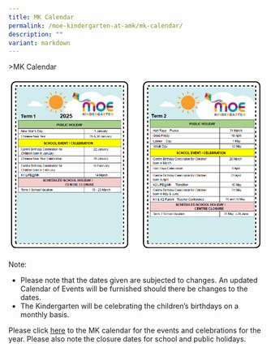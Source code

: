 ```yaml
---
title: MK Calendar
permalink: /moe-kindergarten-at-amk/mk-calendar/
description: ""
variant: markdown
---
```

&gt;MK Calendar

![](/images/MOE%20Kindergarten/2025_MK_calendar.png)

Note:
* Please note that the dates given are subjected to changes. An updated Calendar of Events
will be furnished should there be changes to the dates.
* The Kindergarten will be celebrating the children’s birthdays on a monthly basis.

Please click [here](/files/MK/2024___Calendar_of_Events__MK_.pdf) to the MK calendar for the events and celebrations for the year. Please also note the closure dates for school and public holidays.